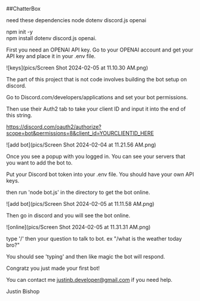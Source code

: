 ##ChatterBox

need these dependencies
node
dotenv
discord.js
openai

npm init -y  
npm install dotenv discord.js openai.  

First you need an OPENAI API key. Go to your OPENAI account and get your API key and place it in your .env file.  

![keys](pics/Screen Shot 2024-02-05 at 11.10.30 AM.png)

The part of this project that is not code involves building the bot setup on discord.  

Go to Discord.com/developers/applications and set your bot permissions.  

Then use their Auth2 tab to take your client ID and input it into the end of this string.  

https://discord.com/oauth2/authorize?scope=bot&permissions=8&client_id=YOURCLIENTID_HERE  

![add bot](pics/Screen Shot 2024-02-04 at 11.21.56 AM.png)

Once you see a popup with you logged in. You can see your servers that you want to add the bot to.  

Put your Discord bot token into your .env file. You should have your own API keys.  

then run 'node bot.js' in the directory to get the bot online.  

![add bot](pics/Screen Shot 2024-02-05 at 11.11.58 AM.png)

Then go in discord and you will see the bot online.  

![online](pics/Screen Shot 2024-02-05 at 11.31.31 AM.png)

type '/' then your question to talk to bot. ex "/what is the weather today bro?"

You should see 'typing' and then like magic the bot will respond.

Congratz you just made your first bot!

You can contact me justinb.developer@gmail.com if you need help.

Justin Bishop
